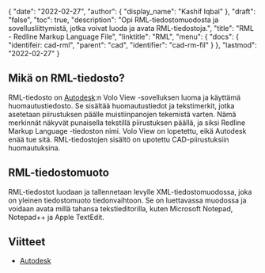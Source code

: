 {
  "date": "2022-02-27",
  "author": {
    "display_name": "Kashif Iqbal"
},
  "draft": "false",
  "toc": true,
  "description": "Opi RML-tiedostomuodosta ja sovellusliittymistä, jotka voivat luoda ja avata RML-tiedostoja.",
  "title": "RML - Redline Markup Language File",
  "linktitle": "RML",
  "menu": {
    "docs": {
"identifeir: cad-rml",
      "parent": "cad",
      "identifier": "cad-rm-fil"
}
},
  "lastmod": "2022-02-27"
}

## Mikä on RML-tiedosto?

RML-tiedosto on [Autodesk](https://autodesk.com):n Volo View -sovelluksen luoma ja käyttämä huomautustiedosto. Se sisältää huomautustiedot ja tekstimerkit, jotka asetetaan piirustuksen päälle muistiinpanojen tekemistä varten. Nämä merkinnät näkyvät punaisella tekstillä piirustuksen päällä, ja siksi Redline Markup Language -tiedoston nimi. Volo View on lopetettu, eikä Autodesk enää tue sitä. RML-tiedostojen sisältö on upotettu CAD-piirustuksiin huomautuksina.

## RML-tiedostomuoto

RML-tiedostot luodaan ja tallennetaan levylle XML-tiedostomuodossa, joka on yleinen tiedostomuoto tiedonvaihtoon. Se on luettavassa muodossa ja voidaan avata millä tahansa tekstieditorilla, kuten Microsoft Notepad, Notepad++ ja Apple TextEdit.

## Viitteet

 * [Autodesk](https://autodesk.com)


